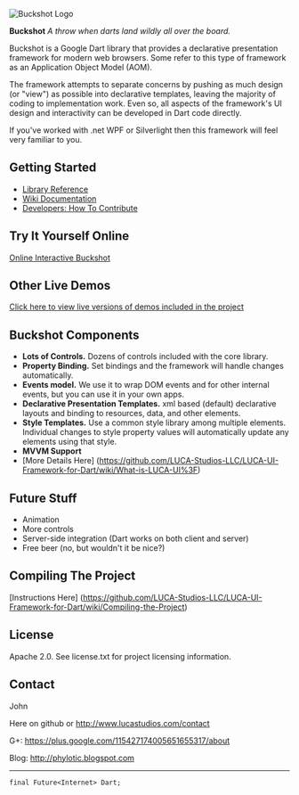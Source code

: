 ![Buckshot Logo](http://www.lucastudios.com/img/lucaui_logo_candidate2.png)

**Buckshot** *A throw when darts land wildly all over the board.*

Buckshot is a Google Dart library that provides a declarative presentation framework for modern web browsers.  Some refer to this type of framework as an Application Object Model (AOM).

The framework attempts to separate concerns by pushing as much design (or "view") as possible into declarative templates, leaving the majority of coding to implementation work.
Even so, all aspects of the framework's UI design and interactivity can be developed in Dart code directly.

If you've worked with .net WPF or Silverlight then this framework will feel very familiar to you.

## Getting Started
* [Library Reference](http://www.lucastudios.com/trylucaui/docs)
* [Wiki Documentation](https://github.com/LUCA-Studios-LLC/LUCA-UI-Framework-for-Dart/wiki/_pages)
* [Developers: How To Contribute](https://github.com/LUCA-Studios-LLC/LUCA-UI-Framework-for-Dart/wiki/How-To-Contribute)

## Try It Yourself Online
[Online Interactive Buckshot](http://www.lucastudios.com/trylucaui)

## Other Live Demos
[Click here to view live versions of demos included in the project](http://www.lucastudios.com/demos/)

## Buckshot Components
* **Lots of Controls.**  Dozens of controls included with the core library. 
* **Property Binding.**  Set bindings and the framework will handle changes automatically.
* **Events model.** We use it to wrap DOM events and for other internal events, but you can use it in your own apps.
* **Declarative Presentation Templates.** xml based (default) declarative layouts and binding to resources, data, and other elements.
* **Style Templates.**  Use a common style library among multiple elements.  Individual changes to style property values will automatically update any elements using that style.
* **MVVM Support**
* [More Details Here] (https://github.com/LUCA-Studios-LLC/LUCA-UI-Framework-for-Dart/wiki/What-is-LUCA-UI%3F)

## Future Stuff
* Animation
* More controls
* Server-side integration (Dart works on both client and server)
* Free beer (no, but wouldn't it be nice?)

## Compiling The Project
[Instructions Here] (https://github.com/LUCA-Studios-LLC/LUCA-UI-Framework-for-Dart/wiki/Compiling-the-Project)

## License
Apache 2.0. See license.txt for project licensing information.

## Contact

John

Here on github or http://www.lucastudios.com/contact

G+: https://plus.google.com/115427174005651655317/about

Blog: http://phylotic.blogspot.com

---------------------------------------------
	final Future<Internet> Dart;
